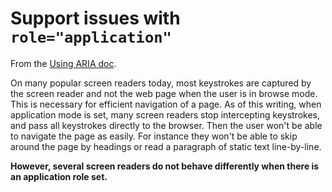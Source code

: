 # Support issues with `role="application"`

From the [Using ARIA doc](https://www.w3.org/TR/using-aria/#using-application).

On many popular screen readers today, most keystrokes are captured by the screen reader and not the web page when the user is in browse mode. This is necessary for efficient navigation of a page. As of this writing, when application mode is set, many screen readers stop intercepting keystrokes, and pass all keystrokes directly to the browser. Then the user won't be able to navigate the page as easily. For instance they won't be able to skip around the page by headings or read a paragraph of static text line-by-line. 

**However, several screen readers do not behave differently when there is an application role set.**

